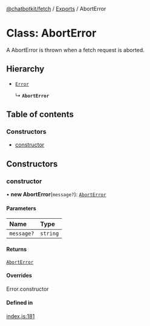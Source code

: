 [@chatbotkit/fetch](../README.md) / [Exports](../modules.md) / AbortError

# Class: AbortError

A AbortError is thrown when a fetch request is aborted.

## Hierarchy

- [`Error`]( https://developer.mozilla.org/docs/Web/JavaScript/Reference/Global_Objects/Error )

  ↳ **`AbortError`**

## Table of contents

### Constructors

- [constructor](AbortError.md#constructor)

## Constructors

### constructor

• **new AbortError**(`message?`): [`AbortError`](AbortError.md)

#### Parameters

| Name | Type |
| :------ | :------ |
| `message?` | `string` |

#### Returns

[`AbortError`](AbortError.md)

#### Overrides

Error.constructor

#### Defined in

[index.js:181](https://github.com/chatbotkit/node-sdk/blob/main/packages/fetch/src/index.js#L181)

